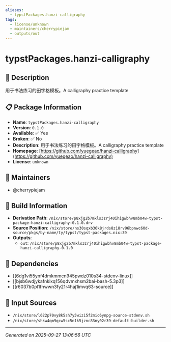 ```yaml
---
aliases:
  - typstPackages.hanzi-calligraphy
tags:
  - license/unknown
  - maintainers/cherrypiejam
  - outputs/out
---
```


# typstPackages.hanzi-calligraphy

## 📝 Description

用于书法练习的田字格模板。A calligraphy practice template

## 📋 Package Information

- **Name**: `typstPackages.hanzi-calligraphy`
- **Version**: `0.1.0`
- **Available**: ✅ Yes
- **Broken**: ✅ No
- **Description**: 用于书法练习的田字格模板。A calligraphy practice template
- **Homepage**: [https://github.com/yuegeao/hanzi-calligraphy](https://github.com/yuegeao/hanzi-calligraphy)
- **License**: `unknown`
## 👥 Maintainers

- @cherrypiejam


## 🔧 Build Information

- **Derivation Path**: `/nix/store/p8xjg2b7mkls3zrj40ihigwbhv8mb04w-typst-package-hanzi-calligraphy-0.1.0.drv`
- **Source Position**: `/nix/store/ns30sqxb36k8jrds8z18rv96bpnwc60d-source/pkgs/by-name/ty/typst/typst-packages.nix:39`
- **Outputs**:
  - `out`:  `/nix/store/p8xjg2b7mkls3zrj40ihigwbhv8mb04w-typst-package-hanzi-calligraphy-0.1.0`

## 🔗 Dependencies

- [[6dg1vi55ynf4dmkmmcn945pwdz010s34-stdenv-linux]]
- [[bjsb6wdjykafnkixq156qdvmxhsm2bai-bash-5.3p3]]
- [[r6037b0pl1fnwwn3fy21r4haj1imvq63-source]]

## 📁 Input Sources

- `/nix/store/l622p70vy8k5sh7y5wizi5f2mic6ynpg-source-stdenv.sh`
- `/nix/store/shkw4qm9qcw5sc5n1k5jznc83ny02r39-default-builder.sh`

---
*Generated on 2025-09-27 13:06:56 UTC*
